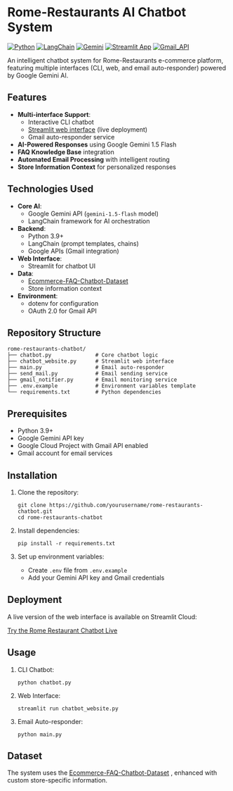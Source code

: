 # Rome-Restaurants AI Chatbot System

[![Python](https://img.shields.io/badge/Python-3776AB?logo=python&logoColor=white)](https://www.python.org/)
[![LangChain](https://img.shields.io/badge/LangChain-00A67E?logo=langchain&logoColor=white)](https://www.langchain.com/)
[![Gemini](https://img.shields.io/badge/Google_Gemini-4285F4?logo=google-gemini&logoColor=white)](https://ai.google.dev/)
[![Streamlit App](https://static.streamlit.io/badges/streamlit_badge_black_white.svg)](https://rome-ai-chatbot.streamlit.app/)
[![Gmail_API](https://img.shields.io/badge/Gmail_API-EA4335?logo=gmail&logoColor=white)](https://developers.google.com/gmail/api)

An intelligent chatbot system for Rome-Restaurants e-commerce platform, featuring multiple interfaces (CLI, web, and email auto-responder) powered by Google Gemini AI.

## Features

- **Multi-interface Support**:
  - Interactive CLI chatbot
  - [Streamlit web interface](https://rome-ai-chatbot.streamlit.app/) (live deployment)
  - Gmail auto-responder service
- **AI-Powered Responses** using Google Gemini 1.5 Flash
- **FAQ Knowledge Base** integration
- **Automated Email Processing** with intelligent routing
- **Store Information Context** for personalized responses

## Technologies Used

- **Core AI**:
  - Google Gemini API (`gemini-1.5-flash` model)
  - LangChain framework for AI orchestration
- **Backend**:
  - Python 3.9+
  - LangChain (prompt templates, chains)
  - Google APIs (Gmail integration)
- **Web Interface**:
  - Streamlit for chatbot UI
- **Data**:
  - [Ecommerce-FAQ-Chatbot-Dataset](https://www.kaggle.com/datasets/saadmakhdoom/ecommerce-faq-chatbot-dataset)
  - Store information context
- **Environment**:
  - dotenv for configuration
  - OAuth 2.0 for Gmail API

## Repository Structure
```
rome-restaurants-chatbot/
├── chatbot.py              # Core chatbot logic
├── chatbot_website.py      # Streamlit web interface
├── main.py                 # Email auto-responder
├── send_mail.py            # Email sending service
├── gmail_notifier.py       # Email monitoring service
├── .env.example            # Environment variables template
└── requirements.txt        # Python dependencies
```

## Prerequisites

- Python 3.9+
- Google Gemini API key
- Google Cloud Project with Gmail API enabled
- Gmail account for email services

## Installation

1. Clone the repository:
   ```
   git clone https://github.com/yourusername/rome-restaurants-chatbot.git
   cd rome-restaurants-chatbot
   ```

2. Install dependencies:
   ```
   pip install -r requirements.txt
   ```
   
3. Set up environment variables:
   - Create `.env` file from `.env.example`
   - Add your Gemini API key and Gmail credentials

## Deployment

A live version of the web interface is available on Streamlit Cloud:

[Try the Rome Restaurant Chatbot Live](https://rome-ai-chatbot.streamlit.app/)

## Usage

1. CLI Chatbot:
   ```
   python chatbot.py
   ```
   
2. Web Interface:
   ```
   streamlit run chatbot_website.py
   ```

3. Email Auto-responder:
   ```
   python main.py
   ```

## Dataset
The system uses the [Ecommerce-FAQ-Chatbot-Dataset](https://www.kaggle.com/datasets/saadmakhdoom/ecommerce-faq-chatbot-dataset) , enhanced with custom store-specific information.
